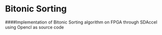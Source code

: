 # Bitonic Sorting
####Implementation of Bitonic Sorting algorithm on FPGA through SDAccel using Opencl as source code

